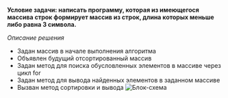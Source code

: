**Условие задачи: написать программу, которая из имеющегося массива строк формирует массив из строк, длина которых меньше либо равна 3 символа.**

_Описание решения_ 
* Задан массив в начале выполнения алгоритма
* Объявлен будущий отсортированный массив
* Задан метод для поиска обусловленных элементов в массиве через цикл for
* Задан метод для вывода найденных элементов в заданном массиве
* Вызван метод сортировки и вывода
![Блок-схема](Сумма)